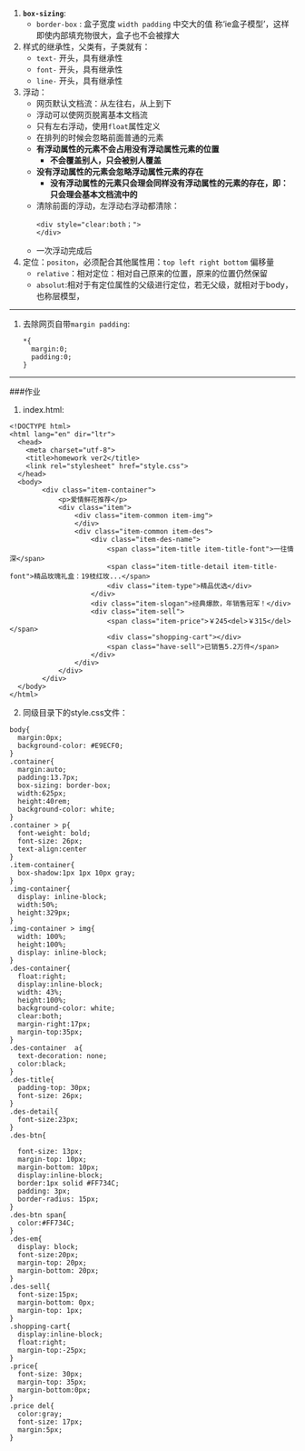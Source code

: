 1. **`box-sizing`**:
   + `border-box` : 盒子宽度 `width padding` 中交大的值 称‘ie盒子模型’，这样即使内部填充物很大，盒子也不会被撑大
2. 样式的继承性，父类有，子类就有：
   + `text-` 开头，具有继承性
   + `font-` 开头，具有继承性
   + `line-` 开头，具有继承性
1. 浮动：
   + 网页默认文档流：从左往右，从上到下
   + 浮动可以使网页脱离基本文档流
   + 只有左右浮动，使用`float`属性定义
   + 在排列的时候会忽略前面普通的元素
   + **有浮动属性的元素不会占用没有浮动属性元素的位置**
     + **不会覆盖别人，只会被别人覆盖**
   + **没有浮动属性的元素会忽略浮动属性元素的存在**
     + **没有浮动属性的元素只会理会同样没有浮动属性的元素的存在，即：只会理会基本文档流中的**
   + 清除前面的浮动，左浮动右浮动都清除：
      ```
      <div style="clear:both；">
      </div>
      ```
    +  一次浮动完成后
1. 定位：`positon`，必须配合其他属性用：`top left right bottom` 偏移量
   +  `relative`：相对定位：相对自己原来的位置，原来的位置仍然保留
   + `absolut`:相对于有定位属性的父级进行定位，若无父级，就相对于body，也称层模型，

---
1. 去除网页自带`margin padding`:
   ```
   *{
     margin:0;
     padding:0;
   }
   ```
---
###作业
1. index.html:
```
<!DOCTYPE html>
<html lang="en" dir="ltr">
  <head>
    <meta charset="utf-8">
    <title>homework ver2</title>
    <link rel="stylesheet" href="style.css">
  </head>
  <body>
        <div class="item-container">
            <p>爱情鲜花推荐</p>
            <div class="item">
                <div class="item-common item-img">
                </div>
                <div class="item-common item-des">
                    <div class="item-des-name">
                        <span class="item-title item-title-font">一往情深</span>
                        <span class="item-title-detail item-title-font">精品玫瑰礼盒：19枝红玫...</span>
                        <div class="item-type">精品优选</div>
                    </div>
                    <div class="item-slogan">经典爆款，年销售冠军！</div>
                    <div class="item-sell">
                        <span class="item-price">￥245<del>￥315</del></span>
                        <div class="shopping-cart"></div>
                        <span class="have-sell">已销售5.2万件</span>
                    </div>
                </div>
            </div>
        </div>
  </body>
</html>
```
2. 同级目录下的style.css文件：
```
body{
  margin:0px;
  background-color: #E9ECF0;
}
.container{
  margin:auto;
  padding:13.7px;
  box-sizing: border-box;
  width:625px;
  height:40rem;
  background-color: white;
}
.container > p{
  font-weight: bold;
  font-size: 26px;
  text-align:center
}
.item-container{
  box-shadow:1px 1px 10px gray;
}
.img-container{
  display: inline-block;
  width:50%;
  height:329px;
}
.img-container > img{
  width: 100%;
  height:100%;
  display: inline-block;
}
.des-container{
  float:right;
  display:inline-block;
  width: 43%;
  height:100%;
  background-color: white;
  clear:both;
  margin-right:17px;
  margin-top:35px;
}
.des-container  a{
  text-decoration: none;
  color:black;
}
.des-title{
  padding-top: 30px;
  font-size: 26px;
}
.des-detail{
  font-size:23px;
}
.des-btn{

  font-size: 13px;
  margin-top: 10px;
  margin-bottom: 10px;
  display:inline-block;
  border:1px solid #FF734C;
  padding: 3px;
  border-radius: 15px;
}
.des-btn span{
  color:#FF734C;
}
.des-em{
  display: block;
  font-size:20px;
  margin-top: 20px;
  margin-bottom: 20px;
}
.des-sell{
  font-size:15px;
  margin-bottom: 0px;
  margin-top: 1px;
}
.shopping-cart{
  display:inline-block;
  float:right;
  margin-top:-25px;
}
.price{
  font-size: 30px;
  margin-top: 35px;
  margin-bottom:0px;
}
.price del{
  color:gray;
  font-size: 17px;
  margin:5px;
}

```
